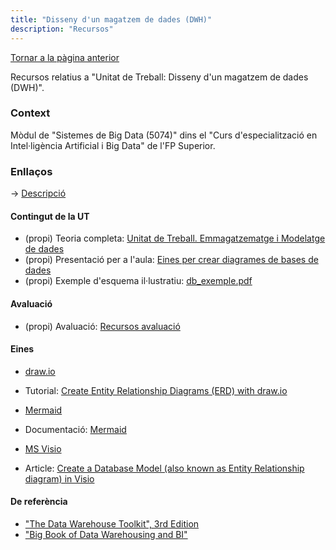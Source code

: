 ```yaml
---
title: "Disseny d'un magatzem de dades (DWH)"
description: "Recursos"
---
```


[Tornar a la pàgina anterior](../index.html)  

Recursos relatius a "Unitat de Treball: Disseny d'un magatzem de dades (DWH)".  

### Context

Mòdul de "Sistemes de Big Data (5074)" dins el "Curs d'especialització en Intel·ligència Artificial i Big Data" de l'FP Superior.  

### Enllaços
&#8594; [Descripció](./fp-ia-bigdata.html)  

#### Contingut de la UT
- (propi) Teoria completa: [Unitat de Treball. Emmagatzematge i Modelatge de dades](./ut03_model.md)
- (propi) Presentació per a l'aula: [Eines per crear diagrames de bases de dades](./presentacio_eines.pdf)
- (propi) Exemple d'esquema il·lustratiu: [db_exemple.pdf](./db_exemple.pdf)

#### Avaluació
- (propi) Avaluació: [Recursos avaluació](./avaluacio)

#### Eines
- [draw.io](https://app.diagrams.net/)  
- Tutorial: [Create Entity Relationship Diagrams (ERD) with draw.io](https://www.youtube.com/watch?v=JYZPdU5F2iM)  

- [Mermaid](https://mermaid.js.org/)  
- Documentació: [Mermaid](https://mermaid.js.org/syntax/entityRelationshipDiagram.html)  

- [MS Visio](https://www.microsoft.com/es-es/microsoft-365/visio/flowchart-software)
- Article: [Create a Database Model (also known as Entity Relationship diagram) in Visio](https://support.microsoft.com/en-us/office/create-a-database-model-also-known-as-entity-relationship-diagram-in-visio-7042e719-384a-4b41-b29c-d1b35719fc93)  

#### De referència
- ["The Data Warehouse Toolkit", 3rd Edition](https://www.kimballgroup.com/data-warehouse-business-intelligence-resources/books/data-warehouse-dw-toolkit/)
- ["Big Book of Data Warehousing and BI"](https://www.databricks.com/sites/default/files/2025-01/big-book-of-data-warehousing-and-bi-v11-010925-final.pdf)